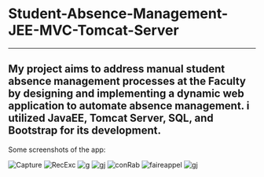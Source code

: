 # Student-Absence-Management-JEE-MVC-Tomcat-Server
--------------------------------------------------------
My project aims to address manual student absence management processes at the Faculty by designing and implementing a dynamic web application to automate absence management. i utilized JavaEE, Tomcat Server, SQL, and Bootstrap for its development.
-------------------------------------------------
Some screenshots of the app: 


![Capture](https://github.com/Yousra-Zahra-LATER/Student-Absence-Management-JEE-MVC-Tomcat-Server/assets/138157165/893b91c6-a006-411d-9f6b-81d650321d61)
![RecExc](https://github.com/Yousra-Zahra-LATER/Student-Absence-Management-JEE-MVC-Tomcat-Server/assets/138157165/553286cf-12d1-44f2-b829-ba63a3b466c0)
![g](https://github.com/Yousra-Zahra-LATER/Student-Absence-Management-JEE-MVC-Tomcat-Server/assets/138157165/2d21fd44-e381-4b9e-b018-141ff9d72e59)
![gj](https://github.com/Yousra-Zahra-LATER/Student-Absence-Management-JEE-MVC-Tomcat-Server/assets/138157165/5b5be2c3-1320-4e2a-8a35-b7ad1273c849)
![conRab](https://github.com/Yousra-Zahra-LATER/Student-Absence-Management-JEE-MVC-Tomcat-Server/assets/138157165/051dfb1f-4b4e-4dbd-bb24-857a2d2d0256)
![faireappel](https://github.com/Yousra-Zahra-LATER/Student-Absence-Management-JEE-MVC-Tomcat-Server/assets/138157165/f1876274-2a6c-485e-bacb-2eb247ea451c)
![gj](https://github.com/Yousra-Zahra-LATER/Student-Absence-Management-JEE-MVC-Tomcat-Server/assets/138157165/cf480586-7d7b-407c-b6b4-a6e6f4318555)
